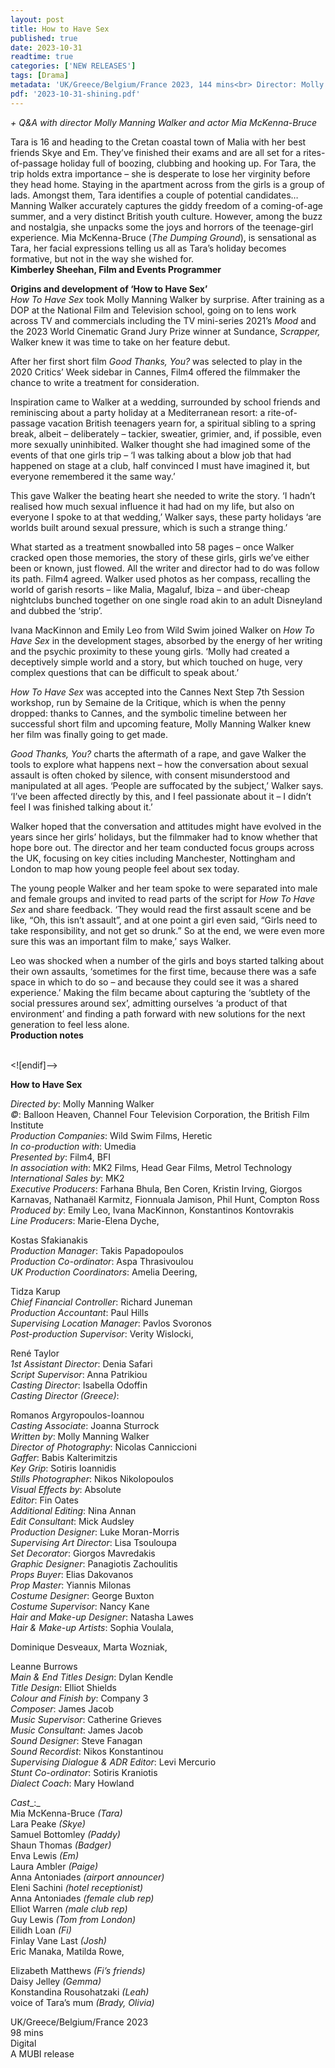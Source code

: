 ```yaml
---
layout: post
title: How to Have Sex
published: true
date: 2023-10-31
readtime: true
categories: ['NEW RELEASES']
tags: [Drama]
metadata: 'UK/Greece/Belgium/France 2023, 144 mins<br> Director: Molly Manning Walker'
pdf: '2023-10-31-shining.pdf'
---
```


_+ Q&A with director Molly Manning Walker and actor Mia McKenna-Bruce_

Tara is 16 and heading to the Cretan coastal town of Malia with her best friends Skye and Em. They’ve finished their exams and are all set for a rites-of-passage holiday full of boozing, clubbing and hooking up. For Tara, the trip holds extra importance – she is desperate to lose her virginity before they head home. Staying in the apartment across from the girls is a group of lads. Amongst them, Tara identifies a couple of potential candidates… Manning Walker accurately captures the giddy freedom of a coming-of-age summer, and a very distinct British youth culture. However, among the buzz and nostalgia, she unpacks some the joys and horrors of the teenage-girl experience. Mia McKenna-Bruce (_The Dumping Ground_), is sensational as Tara, her facial expressions telling us all as Tara’s holiday becomes formative, but not in the way she wished for.  
**Kimberley Sheehan, Film and Events Programmer**  

**Origins and development of ‘How to Have Sex’**  
_How To Have Sex_ took Molly Manning Walker by surprise. After training as a DOP at the National Film and Television school, going on to lens work across TV and commercials including the TV mini-series 2021’s _Mood_ and the 2023 World Cinematic Grand Jury Prize winner at Sundance, _Scrapper,_ Walker knew it was time to take on her feature debut.

After her first short film _Good Thanks, You?_ was selected to play in the 2020 Critics’ Week sidebar in Cannes, Film4 offered the filmmaker the chance to write a treatment for consideration.

Inspiration came to Walker at a wedding, surrounded by school friends and reminiscing about a party holiday at a Mediterranean resort: a rite-of-passage vacation British teenagers yearn for, a spiritual sibling to a spring break, albeit – deliberately – tackier, sweatier, grimier, and, if possible, even more sexually uninhibited. Walker thought she had imagined some of the events of that one girls trip – ‘I was talking about a blow job that had happened on stage at a club, half convinced I must have imagined it, but everyone remembered it the same way.’

This gave Walker the beating heart she needed to write the story. ‘I hadn’t realised how much sexual influence it had had on my life, but also on everyone I spoke to at that wedding,’ Walker says, these party holidays ‘are worlds built around sexual pressure, which is such a strange thing.’

What started as a treatment snowballed into 58 pages – once Walker cracked open those memories, the story of these girls, girls we’ve either been or known, just flowed. All the writer and director had to do was follow its path. Film4 agreed. Walker used photos as her compass, recalling the world of garish resorts – like Malia, Magaluf, Ibiza – and über-cheap nightclubs bunched together on one single road akin to an adult Disneyland and dubbed the ‘strip’.

Ivana MacKinnon and Emily Leo from Wild Swim joined Walker on _How To Have Sex_ in the development stages, absorbed by the energy of her writing and the psychic proximity to these young girls. ‘Molly had created a deceptively simple world and a story, but which touched on huge, very complex questions that can be difficult to speak about.’

_How To Have Sex_ was accepted into the Cannes Next Step 7th Session workshop, run by Semaine de la Critique, which is when the penny dropped: thanks to Cannes, and the symbolic timeline between her successful short film and upcoming feature, Molly Manning Walker knew her film was finally going to get made.

_Good Thanks, You?_ charts the aftermath of a rape, and gave Walker the tools to explore what happens next – how the conversation about sexual assault is often choked by silence, with consent misunderstood and manipulated at all ages. ‘People are suffocated by the subject,’ Walker says. ‘I’ve been affected directly by this, and I feel passionate about it – I didn’t feel I was finished talking about it.’

Walker hoped that the conversation and attitudes might have evolved in the years since her girls’ holidays, but the filmmaker had to know whether that hope bore out. The director and her team conducted focus groups across the UK, focusing on key cities including Manchester, Nottingham and London to map how young people feel about sex today.

The young people Walker and her team spoke to were separated into male and female groups and invited to read parts of the script for _How To Have Sex_ and share feedback. ‘They would read the first assault scene and be like, “Oh, this isn’t assault”, and at one point a girl even said, “Girls need to take responsibility, and not get so drunk.” So at the end, we were even more sure this was an important film to make,’ says Walker.

Leo was shocked when a number of the girls and boys started talking about their own assaults, ‘sometimes for the first time, because there was a safe space in which to do so – and because they could see it was a shared experience.’ Making the film became about capturing the ‘subtlety of the social pressures around sex’, admitting ourselves ‘a product of that environment’ and finding a path forward with new solutions for the next generation to feel less alone.  
**Production notes**  
<br>

<![endif]-->

**How to Have Sex**

_Directed by_: Molly Manning Walker  
_©_: Balloon Heaven, Channel Four Television Corporation, the British Film Institute  
_Production Companies_: Wild Swim Films, Heretic  
_In co-production with_: Umedia  
_Presented by_: Film4, BFI  
_In association with_: MK2 Films, Head Gear Films, Metrol Technology  
_International Sales by_: MK2  
_Executive Producers_: Farhana Bhula, Ben Coren, Kristin Irving, Giorgos Karnavas, Nathanaël Karmitz, Fionnuala Jamison, Phil Hunt, Compton Ross  
_Produced by_: Emily Leo, Ivana MacKinnon, Konstantinos Kontovrakis  
_Line Producers_: Marie-Elena Dyche,

Kostas Sfakianakis  
_Production Manager_: Takis Papadopoulos  
_Production Co-ordinator_: Aspa Thrasivoulou  
_UK Production Coordinators_: Amelia Deering,

Tidza Karup  
_Chief Financial Controller_: Richard Juneman  
_Production Accountant_: Paul Hills  
_Supervising Location Manager_: Pavlos Svoronos  
_Post-production Supervisor_: Verity Wislocki,

René Taylor  
_1st Assistant Director_: Denia Safari  
_Script Supervisor_: Anna Patrikiou  
_Casting Director_: Isabella Odoffin  
_Casting Director (Greece)_:

Romanos Argyropoulos-Ioannou  
_Casting Associate_: Joanna Sturrock  
_Written by_: Molly Manning Walker  
_Director of Photography_: Nicolas Canniccioni  
_Gaffer_: Babis Kalterimitzis  
_Key Grip_: Sotiris Ioannidis  
_Stills Photographer_: Nikos Nikolopoulos  
_Visual Effects by_: Absolute  
_Editor_: Fin Oates  
_Additional Editing_: Nina Annan  
_Edit Consultant_: Mick Audsley  
_Production Designer_: Luke Moran-Morris  
_Supervising Art Director_: Lisa Tsouloupa  
_Set Decorator_: Giorgos Mavredakis  
_Graphic Designer_: Panagiotis Zachoulitis  
_Props Buyer_: Elias Dakovanos  
_Prop Master_: Yiannis Milonas  
_Costume Designer_: George Buxton  
_Costume Supervisor_: Nancy Kane  
_Hair and Make-up Designer_: Natasha Lawes  
_Hair & Make-up Artists_: Sophia Voulala,

Dominique Desveaux, Marta Wozniak,

Leanne Burrows  
_Main & End Titles Design_: Dylan Kendle  
_Title Design_: Elliot Shields  
_Colour and Finish by_: Company 3  
_Composer_: James Jacob  
_Music Supervisor_: Catherine Grieves  
_Music Consultant_: James Jacob  
_Sound Designer_: Steve Fanagan  
_Sound Recordist_: Nikos Konstantinou  
_Supervising Dialogue & ADR Editor_: Levi Mercurio  
_Stunt Co-ordinator_: Sotiris Kraniotis  
_Dialect Coach_: Mary Howland

_Cast__:_  
Mia McKenna-Bruce _(Tara)_  
Lara Peake _(Skye)_  
Samuel Bottomley _(Paddy)_  
Shaun Thomas _(Badger)_  
Enva Lewis _(Em)_  
Laura Ambler _(Paige)_  
Anna Antoniades _(airport announcer)_  
Eleni Sachini _(hotel receptionist)_  
Anna Antoniades _(female club rep)_  
Elliot Warren _(male club rep)_  
Guy Lewis _(Tom from London)_  
Eilidh Loan _(Fi)_  
Finlay Vane Last _(Josh)_  
Eric Manaka, Matilda Rowe,

Elizabeth Matthews _(Fi’s friends)_  
Daisy Jelley _(Gemma)_  
Konstandina Rousohatzaki _(Leah)_  
voice of Tara’s mum _(Brady, Olivia)_

UK/Greece/Belgium/France 2023  
98 mins  
Digital  
A MUBI release  
<!--stackedit_data:
eyJoaXN0b3J5IjpbMTIyNzE1OTc5OCwtMTU4MzA1Njg0N119
-->